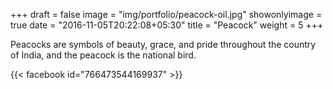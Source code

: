 +++
draft = false
image = "img/portfolio/peacock-oil.jpg"
showonlyimage = true
date = "2016-11-05T20:22:08+05:30"
title = "Peacock"
weight = 5
+++

Peacocks are symbols of beauty, grace, and pride throughout the country of India, and the peacock is the national bird.

{{< facebook id="766473544169937" >}}
